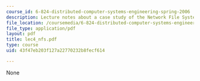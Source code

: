 ```yaml
---
course_id: 6-824-distributed-computer-systems-engineering-spring-2006
description: Lecture notes about a case study of the Network File System (NFS).
file_location: /coursemedia/6-824-distributed-computer-systems-engineering-spring-2006/43f47eb203f127a22770232b8fecf614_lec4_nfs.pdf
file_type: application/pdf
layout: pdf
title: lec4_nfs.pdf
type: course
uid: 43f47eb203f127a22770232b8fecf614

---
```

None